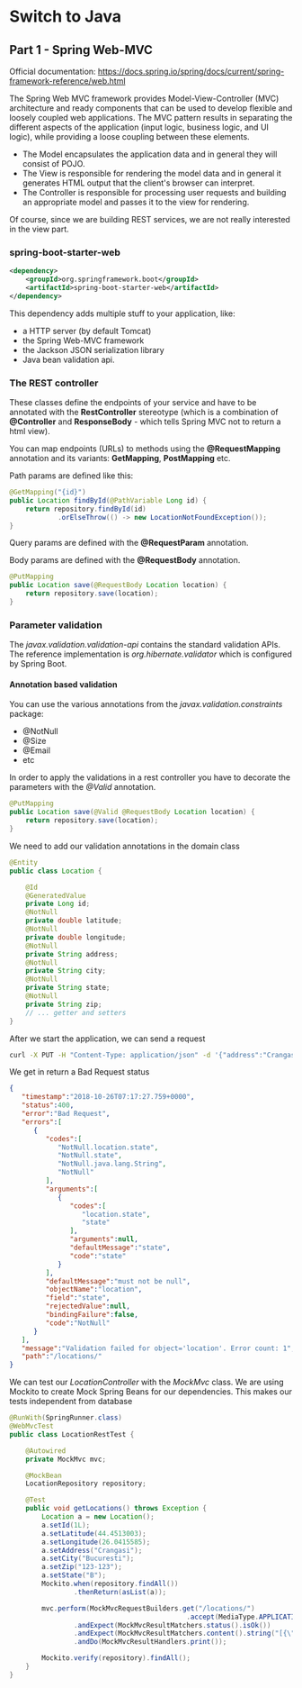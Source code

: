 # Switch to Java
## Part 1 - Spring Web-MVC

Official documentation: https://docs.spring.io/spring/docs/current/spring-framework-reference/web.html

The Spring Web MVC framework provides Model-View-Controller (MVC) architecture and ready components that can be used to
develop flexible and loosely coupled web applications. The MVC pattern results in separating the different aspects of
the application (input logic, business logic, and UI logic), while providing a loose coupling between these elements.
* The Model encapsulates the application data and in general they will consist of POJO.
* The View is responsible for rendering the model data and in general it generates HTML output that the client's 
browser can interpret.
* The Controller is responsible for processing user requests and building an appropriate model and passes it to the 
view for rendering.

Of course, since we are building REST services, we are not really interested in the view part.

### spring-boot-starter-web

```xml
<dependency>
	<groupId>org.springframework.boot</groupId>
	<artifactId>spring-boot-starter-web</artifactId>
</dependency>
```

This dependency adds multiple stuff to your application, like:
* a HTTP server (by default Tomcat)
* the Spring Web-MVC framework
* the Jackson JSON serialization library
* Java bean validation api.

### The REST controller

These classes define the endpoints of your service and have to be annotated with the **RestController** stereotype 
(which is a combination of **@Controller** and **ResponseBody** - which tells Spring MVC not to return a html view).

You can map endpoints (URLs) to methods using the **@RequestMapping** annotation and its variants: **GetMapping**, 
**PostMapping** etc.

Path params are defined like this:
```java
@GetMapping("{id}")
public Location findById(@PathVariable Long id) {
	return repository.findById(id)
			.orElseThrow(() -> new LocationNotFoundException());
}
```

Query params are defined with the **@RequestParam** annotation.

Body params are defined with the  **@RequestBody** annotation.

```java
@PutMapping
public Location save(@RequestBody Location location) {
	return repository.save(location);
}
```

### Parameter validation

The *javax.validation.validation-api* contains the standard validation APIs. The reference implementation is 
*org.hibernate.validator* which is configured by Spring Boot.

#### Annotation based validation

You can use the various annotations from the *javax.validation.constraints* package:
* @NotNull 
* @Size
* @Email
* etc

In order to apply the validations in a rest controller you have to decorate the parameters with the *@Valid* annotation.

```java
@PutMapping
public Location save(@Valid @RequestBody Location location) {
	return repository.save(location);
}
```

We need to add our validation annotations in the domain class

```java
@Entity
public class Location {

    @Id
    @GeneratedValue
    private Long id;
    @NotNull
    private double latitude;
    @NotNull
    private double longitude;
    @NotNull
    private String address;
    @NotNull
    private String city;
    @NotNull
    private String state;
    @NotNull
    private String zip;
	// ... getter and setters
}
```

After we start the application, we can send a request

```sh
curl -X PUT -H "Content-Type: application/json" -d '{"address":"Crangasi", "city":"Bucuresti", "zip":"123-123"}' "http://localhost:8080/locations/"
```

We get in return a Bad Request status
```json
{
   "timestamp":"2018-10-26T07:17:27.759+0000",
   "status":400,
   "error":"Bad Request",
   "errors":[
      {
         "codes":[
            "NotNull.location.state",
            "NotNull.state",
            "NotNull.java.lang.String",
            "NotNull"
         ],
         "arguments":[
            {
               "codes":[
                  "location.state",
                  "state"
               ],
               "arguments":null,
               "defaultMessage":"state",
               "code":"state"
            }
         ],
         "defaultMessage":"must not be null",
         "objectName":"location",
         "field":"state",
         "rejectedValue":null,
         "bindingFailure":false,
         "code":"NotNull"
      }
   ],
   "message":"Validation failed for object='location'. Error count: 1",
   "path":"/locations/"
}
```

We can test our *LocationController* with the *MockMvc* class. We are using Mockito to create Mock Spring Beans for our dependencies. This makes our tests
independent from database

```java
@RunWith(SpringRunner.class)
@WebMvcTest
public class LocationRestTest {

    @Autowired
    private MockMvc mvc;

    @MockBean
    LocationRepository repository;

    @Test
    public void getLocations() throws Exception {
        Location a = new Location();
        a.setId(1L);
        a.setLatitude(44.4513003);
        a.setLongitude(26.0415585);
        a.setAddress("Crangasi");
        a.setCity("Bucuresti");
        a.setZip("123-123");
        a.setState("B");
        Mockito.when(repository.findAll())
                .thenReturn(asList(a));

        mvc.perform(MockMvcRequestBuilders.get("/locations/")
                                            .accept(MediaType.APPLICATION_JSON))
                .andExpect(MockMvcResultMatchers.status().isOk())
                .andExpect(MockMvcResultMatchers.content().string("[{\"id\":1,\"latitude\":44.4513003,\"longitude\":26.0415585,\"address\":\"Crangasi\",\"city\":\"Bucuresti\",\"state\":\"B\",\"zip\":\"123-123\"}]"))
                .andDo(MockMvcResultHandlers.print());

        Mockito.verify(repository).findAll();
    }
}
```